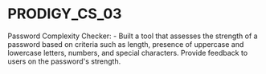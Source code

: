 # PRODIGY_CS_03
Password Complexity Checker: - Built a tool that assesses the strength of a password based on criteria such as length, presence of uppercase and lowercase letters, numbers, and special characters. Provide feedback to users on the password's strength.
